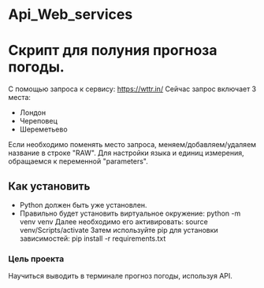 # Api_Web_services
# Скрипт для полуния прогноза погоды.
С помощью запроса к сервису: https://wttr.in/ 
Сейчас запрос включает 3 места:
* Лондон
* Череповец
* Шереметьево

Если необходимо поменять место запроса, меняем/добавляем/удаляем название в строке "RAW". Для настройки языка и единиц измерения, обращаемся к переменной "parameters".

## Как установить
* Python должен быть уже установлен. 
* Правильно будет установить виртуальное окружение:
python -m venv venv
Далее необходимо его активировать:
source venv/Scripts/activate
Затем используйте pip для установки зависимостей:
pip install -r requirements.txt

### Цель проекта
Научиться выводить в терминале прогноз погоды, используя API.
